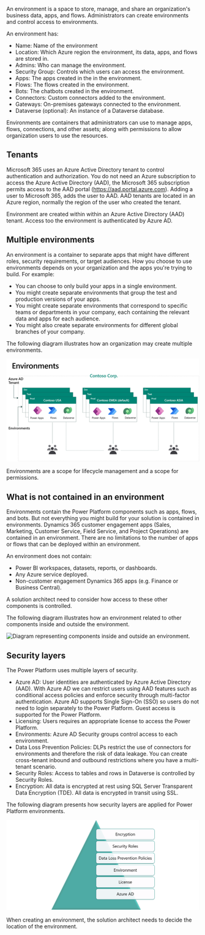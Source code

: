 An environment is a space to store, manage, and share an organization's business data, apps, and flows. Administrators can create environments and control access to environments.

An environment has:

- Name: Name of the environment
- Location: Which Azure region the environment, its data, apps, and flows are stored in.
- Admins: Who can manage the environment.
- Security Group: Controls which users can access the environment.
- Apps: The apps created in the in the environment.
- Flows: The flows created in the environment.
- Bots: The chatbots created in the environment.
- Connectors: Custom connectors added to the environment.
- Gateways: On-premises gateways connected to the environment.
- Dataverse (optional): An instance of a Dataverse database.

Environments are containers that administrators can use to manage apps, flows, connections, and other assets; along with permissions to allow organization users to use the resources.

## Tenants

Microsoft 365 uses an Azure Active Directory tenant to control authentication and authorization. You do not need an Azure subscription to access the Azure Active Directory (AAD), the Microsoft 365 subscription permits access to the AAD portal (<https://aad.portal.azure.com>). Adding a user to Microsoft 365, adds the user to AAD. AAD tenants are located in an Azure region, normally the region of the user who created the tenant.

Environment are created within within an Azure Active Directory (AAD) tenant. Access too the environment is authenticated by Azure AD.

## Multiple environments

An environment is a container to separate apps that might have different roles, security requirements, or target audiences. How you choose to use environments depends on your organization and the apps you're trying to build. For example:

- You can choose to only build your apps in a single environment.
- You might create separate environments that group the test and production versions of your apps.
- You might create separate environments that correspond to specific teams or departments in your company, each containing the relevant data and apps for each  audience.
- You might also create separate environments for different global branches of your company.

The following diagram illustrates how an organization may create multiple environments.

![Diagram representing multiple environments.](../media/2-environments.png)

Environments are a scope for lifecycle management and a scope for permissions.

## What is not contained in an environment

Environments contain the Power Platform components such as apps, flows, and bots. But not everything you might build for your solution is contained in environments. Dynamics 365 customer engagement apps (Sales, Marketing, Customer Service, Field Service, and Project Operations) are contained in an environment. There are no limitations to the number of apps or flows that can be deployed within an environment.

An environment does not contain:

- Power BI workspaces, datasets, reports, or dashboards.
- Any Azure service deployed.
- Non-customer engagement Dynamics 365 apps (e.g. Finance or Business Central).

A solution architect need to consider how access to these other components is controlled.

The following diagram illustrates how an environment related to other components inside and outside the environment.

![Diagram representing components inside and outside an environment.](../media/2-inside-environment.png)

## Security layers

The Power Platform uses multiple layers of security.

- Azure AD: User identities are authenticated by Azure Active Directory (AAD). With Azure AD we can restrict users using AAD features such as conditional access policies and enforce security through multi-factor authentication. Azure AD supports Single Sign-On (SSO) so users do not need to login separately to the Power Platform. Guest access is supported for the Power Platform.
- Licensing: Users requires an appropriate license to access the Power Platform.
- Environments: Azure AD Security groups control access to each environment.
- Data Loss Prevention Policies: DLPs restrict the use of connectors for environments and therefore the risk of data leakage. You can create cross-tenant inbound and outbound restrictions where you have a multi-tenant scenario.
- Security Roles: Access to tables and rows in Dataverse is controlled by Security Roles.
- Encryption: All data is encrypted at rest using SQL Server Transparent Data Encryption (TDE). All data is encrypted in transit using SSL.

The following diagram presents how security layers are applied for Power Platform environments.

![Diagram representing environment security.](../media/2-environment-security.png)

When creating an environment, the solution architect needs to decide the location of the environment.

